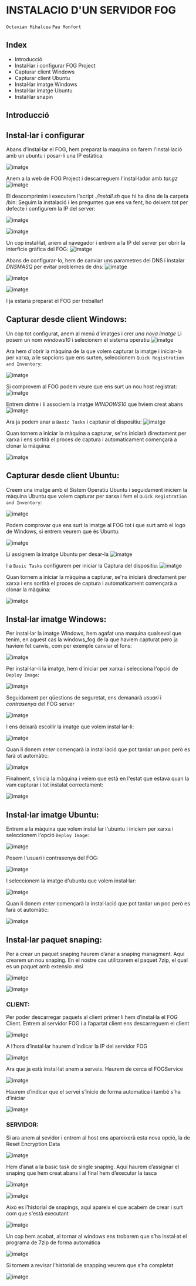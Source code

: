 # INSTALACIO D'UN SERVIDOR FOG

`Octavian Mihalcea`
`Pau Monfort`

## Index
* Introducció
* Instal·lar i configurar FOG Project
* Capturar client Windows
* Capturar client Ubuntu
* Instal·lar imatge Windows
* Instal·lar imatge Ubuntu
* Instal·lar snapin


## Introducció


## Instal·lar i configurar 

Abans d'instal·lar el FOG, hem preparat la maquina on farem l'instal·lació amb un ubuntu i posar-li una IP estàtica:

![imatge](/fotos/image11.png)

Anem a la web de FOG Project i descarreguem l'instal·lador amb _tar.gz_
![imatge](/fotos/image16.png)

El descomprimim i executem l'script _./install.sh_ que hi ha dins de la carpeta /bin:
Seguim la instalació i les preguntes que ens va fent, ho deixem tot per defecte i configurem la IP del server:

![imatge](/fotos/image17.png)

![imatge](/fotos/image12.png)

Un cop instal·lat, anem al navegador i entrem a la IP del server per obrir la interficie gràfica del FOG:
![imatge](/fotos/image5.png)

Abans de configurar-lo, hem de canviar uns parametres del DNS i instalar _DNSMASQ_ per evitar problemes de dns:
![imatge](/fotos/image22.png)

![imatge](/fotos/image19.png)

![imatge](/fotos/image8.png)

I ja estaria preparat el FOG per treballar!


## Capturar desde client Windows:

Un cop tot configurat, anem al menú d'imatges i crer _una nova imatge_
Li posem un nom _windows10_ i selecionem el sistema operatiu
![imatge](/fotos/image15.png)

Ara hem d'obrir la màquina de la que volem capturar la imatge i iniciar-la per xarxa, a le sopcions que ens surten, seleccionem `Quick Registration and Inventory`:

![imatge](/fotos/image10.png)

Si comprovem al FOG podem veure que ens surt un nou host registrat:
![imatge](/fotos/image24.png)

Entrem dintre i li associem la imatge _WINDOWS10_ que hviem creat abans
![imatge](/fotos/image7.png)

Ara ja podem anar a `Basic Tasks` i capturar el dispositiu:
![imatge](/fotos/image23.png)

Quan tornem a iniciar la màquina a capturar, se'ns iniciarà directament per xarxa i ens sortirà el proces de captura i automaticament començarà a clonar la màquina:

![imatge](/fotos/image1.png)


## Capturar desde client Ubuntu:

Creem una imatge amb el Sistem Operatiu Ubuntu i seguidament iniciem la màquina Ubuntu que volem capturar per xarxa i fem el `Quick Registration and Inventory`: 

![imatge](/fotos/image9.png)

Podem comprovar que ens surt la imatge al FOG tot i que surt amb el logo de Windows, si entrem veurem que és Ubuntu:

![imatge](/fotos/image10.png)

Li assignem la imatge Ubuntu per desar-la
![imatge](/fotos/image21.png)

I a `Basic Tasks` configurem per iniciar la Captura del dispositiu:
![imatge](/fotos/image6.png)

Quan tornem a iniciar la màquina a capturar, se'ns iniciarà directament per xarxa i ens sortirà el proces de captura i automaticament començarà a clonar la màquina:

![imatge](/fotos/image23.png)



## Instal·lar imatge Windows:

Per instal·lar la imatge Windows, hem agafat una maquina qualsevol que tenim, en aquest cas la windows_fog de la que haviem capturat pero ja haviem fet canvis, com per exemple canviar el fons:

![imatge](/fotos/image26.png)

Per instal·lar-li la imatge, hem d'iniciar per xarxa i selecciona l'opció de `Deploy Image`:

![imatge](/fotos/image4.png)

Seguidament per qüestions de seguretat, ens demanarà _usuari_ i _contrasenya_ del FOG server

![imatge](/fotos/image14.png)

I ens deixarà escollir la imatge que volem instal·lar-li:

![imatge](/fotos/image3.png)

Quan li donem _enter_ començarà la instal·lació que pot tardar un poc però es farà ot automàtic:

![imatge](/fotos/image2.png)

Finalment, s'inicia la màquina i veiem que està en l'estat que estava quan la vam capturar i tot instalat correctament:

![imatge](/fotos/image27.png)



## Instal·lar imatge Ubuntu:

Entrem a la màquina que volem instal·lar l'ubuntu i iniciem per xarxa i seleccionem l'opció `Deploy Image`:

![imatge](/fotos/image18.png)

Posem l'usuari i contrasenya del FOG:

![imatge](/fotos/image14.png)

I seleccionem la imatge d'ubuntu que volem instal·lar:

![imatge](/fotos/image3.png)

Quan li donem _enter_ començarà la instal·lació que pot tardar un poc però es farà ot automàtic:

![imatge](/fotos/image25.png)


## Instal·lar paquet snaping:

Per a crear un paquet snaping haurem d’anar a snaping managment. Aquí crearem un nou snaping. En el nostre cas utilitzarem el paquet 7zip, el qual es un paquet amb extensio .msi

![imatge](/fotos/image20.png)

![imatge](/fotos/image28.png)

### CLIENT:

Per poder descarregar paquets al client primer li hem d’instal·la el FOG Client. Entrem al servidor FOG i a l’apartat client ens descarreguem el client

![imatge](/fotos/image29.png)

A l’hora d’instal·lar haurem d’indicar la IP del servidor FOG

![imatge](/fotos/image30.png)

Ara que ja està instal·lat anem a serveis. Haurem de cerca el FOGService

![imatge](/fotos/image31.png)

Haurem d’indicar que el servei s’inicie de forma automatica i també s’ha d’iniciar

![imatge](/fotos/image32.png)

### SERVIDOR:

Si ara anem al sevidor i entrem al host ens apareixerà esta nova opció, la de Reset Encryption Data

![imatge](/fotos/image33.png)

Hem d’anat a la basic task de single snaping. Aquí haurem d’assignar el snaping que hem creat abans i al final hem d’executar la tasca

![imatge](/fotos/image34.png)

![imatge](/fotos/image35.png)

Això es l’historial de snapings, aquí apareix el que acabem de crear i surt com que s'està executant

![imatge](/fotos/image36.png)

Un cop hem acabat, al tornar al windows ens trobarem que s’ha instal·at el programa de 7zip de forma automática

![imatge](/fotos/image37.png)

Si tornem a revisar l’historial de snapping veurem que s’ha completat

![imatge](/fotos/image38.png)




